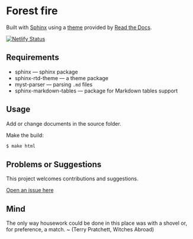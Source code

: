 # Forest fire

Built with [Sphinx](https://www.sphinx-doc.org) using a [theme](https://github.com/readthedocs/sphinx_rtd_theme) provided
by [Read the Docs](https://readthedocs.org/).

[![Netlify Status](https://api.netlify.com/api/v1/badges/00ba5ad6-d836-449e-92ca-4e5ff8dbb53b/deploy-status)](https://app.netlify.com/sites/incomparable-panda-0e0714/deploys)

## Requirements

* sphinx — sphinx package
* sphinx-rtd-theme — a theme package
* myst-parser — parsing `.md` files
* sphinx-markdown-tables — package for Markdown tables support

## Usage

Add or change documents in the source folder.

Make the build:
```bash
$ make html
```

## Problems or Suggestions

This project welcomes contributions and suggestions. 

[Open an issue here](https://github.com/tymyrddin/red-hurdles/issues)

## Mind

The only way housework could be done in this place was with a shovel or, for preference, a match. ~ (Terry Pratchett, Witches Abroad)
